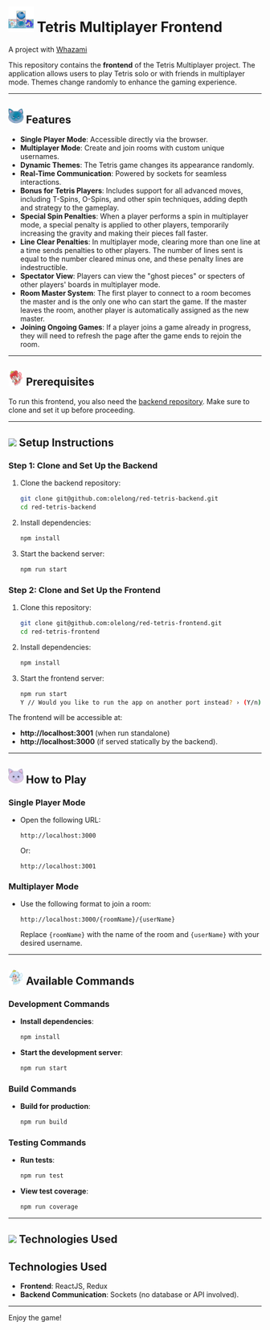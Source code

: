 <h1>
  <img src="public/favicon.ico" width="50px" /> Tetris Multiplayer Frontend
</h1>

A project with [Whazami](https://github.com/whazami)

This repository contains the **frontend** of the Tetris Multiplayer project. The application allows users to play Tetris solo or with friends in multiplayer mode. Themes change randomly to enhance the gaming experience.

---
<h2>
   <img src="src/assets/catsTheme/blue-cat.png" width="30px" />
  Features
</h2>

- **Single Player Mode**: Accessible directly via the browser.
- **Multiplayer Mode**: Create and join rooms with custom unique usernames.
- **Dynamic Themes**: The Tetris game changes its appearance randomly.
- **Real-Time Communication**: Powered by sockets for seamless interactions.
- **Bonus for Tetris Players**: Includes support for all advanced moves, including T-Spins, O-Spins, and other spin techniques, adding depth and strategy to the gameplay.
- **Special Spin Penalties**: When a player performs a spin in multiplayer mode, a special penalty is applied to other players, temporarily increasing the gravity and making their pieces fall faster.
- **Line Clear Penalties**: In multiplayer mode, clearing more than one line at a time sends penalties to other players. The number of lines sent is equal to the number cleared minus one, and these penalty lines are indestructible.
- **Spectator View**: Players can view the "ghost pieces" or specters of other players' boards in multiplayer mode.
- **Room Master System**: The first player to connect to a room becomes the master and is the only one who can start the game. If the master leaves the room, another player is automatically assigned as the new master.
- **Joining Ongoing Games**: If a player joins a game already in progress, they will need to refresh the page after the game ends to rejoin the room.

---
<h2>
   <img src="src/assets/fairiesTheme/fairyRed.png" width="30px" />
  Prerequisites
</h2>

To run this frontend, you also need the [backend repository](https://github.com/olelong/red-tetris-backend). Make sure to clone and set it up before proceeding.

---
<h2>
   <img src="src/assets/fruitsTheme/orange.png" width="30px" /> 
  Setup Instructions
</h2>

### Step 1: Clone and Set Up the Backend
1. Clone the backend repository:
   ```bash
   git clone git@github.com:olelong/red-tetris-backend.git
   cd red-tetris-backend
   ```
2. Install dependencies:
   ```bash
   npm install
   ```
3. Start the backend server:
   ```bash
   npm run start
   ```

### Step 2: Clone and Set Up the Frontend
1. Clone this repository:
    ```bash
   git clone git@github.com:olelong/red-tetris-frontend.git
   cd red-tetris-frontend
   ```
2. Install dependencies:
   ```bash
   npm install
   ```
3. Start the frontend server:
   ```bash
   npm run start
   Y // Would you like to run the app on another port instead? › (Y/n)
   ```

The frontend will be accessible at:
- **http://localhost:3001** (when run standalone)
- **http://localhost:3000** (if served statically by the backend).

---
<h2>
   <img src="src/assets/catsTheme/purple-cat.png" width="30px" />
  How to Play
</h2>

### Single Player Mode
- Open the following URL:
  ```
  http://localhost:3000
  ```
  Or:
  ```
  http://localhost:3001
  ```

### Multiplayer Mode
- Use the following format to join a room:
  ```
  http://localhost:3000/{roomName}/{userName}
  ```
  Replace `{roomName}` with the name of the room and `{userName}` with your desired username.

---
<h2>
   <img src="src/assets/fairiesTheme/fairyCyan.png" width="30px" />
 Available Commands
</h2>

### Development Commands
- **Install dependencies**:
  ```bash
  npm install
  ```
- **Start the development server**:
  ```bash
  npm run start
  ```

### Build Commands
- **Build for production**:
  ```bash
  npm run build
  ```

### Testing Commands
- **Run tests**:
  ```bash
  npm run test
  ```
- **View test coverage**:
  ```bash
  npm run coverage
  ```

---
<h2>
   <img src="src/assets/fruitsTheme/myrtille.png" width="30px" />
 Technologies Used
</h2>

## Technologies Used
- **Frontend**: ReactJS, Redux
- **Backend Communication**: Sockets (no database or API involved).

---

Enjoy the game!

